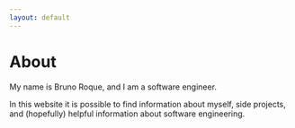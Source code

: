 ```yaml
---
layout: default
---
```


# About

My name is Bruno Roque, and I am a software engineer.

In this website it is possible to find information about myself, side projects, and (hopefully) helpful information about software engineering.
